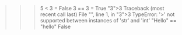 >>> 5 < 3 = False
>>> 3 == 3 = True
>>> "3">3
Traceback (most recent call last)
  File "<python-input-3>", line 1, in <module>
      "3">3
 TypeError: '>' not supported between instances of 'str' and 'int'
   >>> "Hello" == "hello"
   False
          
